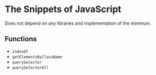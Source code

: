 The Snippets of JavaScript
==========================

Does not depend on any libraries and implementation of the minimum.

Functions
---------

- ```indexOf```
- ```getElementsByClassName```
- ```querySelector```
- ```querySelectorAll```
